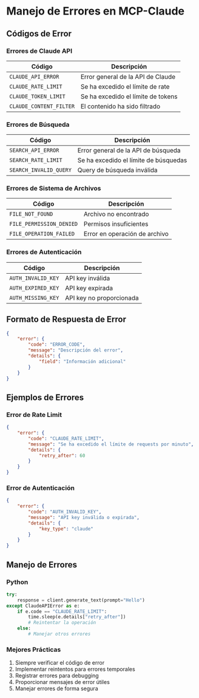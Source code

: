 # Manejo de Errores en MCP-Claude

## Códigos de Error

### Errores de Claude API

| Código | Descripción |
|--------|-------------|
| `CLAUDE_API_ERROR` | Error general de la API de Claude |
| `CLAUDE_RATE_LIMIT` | Se ha excedido el límite de rate |
| `CLAUDE_TOKEN_LIMIT` | Se ha excedido el límite de tokens |
| `CLAUDE_CONTENT_FILTER` | El contenido ha sido filtrado |

### Errores de Búsqueda

| Código | Descripción |
|--------|-------------|
| `SEARCH_API_ERROR` | Error general de la API de búsqueda |
| `SEARCH_RATE_LIMIT` | Se ha excedido el límite de búsquedas |
| `SEARCH_INVALID_QUERY` | Query de búsqueda inválida |

### Errores de Sistema de Archivos

| Código | Descripción |
|--------|-------------|
| `FILE_NOT_FOUND` | Archivo no encontrado |
| `FILE_PERMISSION_DENIED` | Permisos insuficientes |
| `FILE_OPERATION_FAILED` | Error en operación de archivo |

### Errores de Autenticación

| Código | Descripción |
|--------|-------------|
| `AUTH_INVALID_KEY` | API key inválida |
| `AUTH_EXPIRED_KEY` | API key expirada |
| `AUTH_MISSING_KEY` | API key no proporcionada |

## Formato de Respuesta de Error

```json
{
    "error": {
        "code": "ERROR_CODE",
        "message": "Descripción del error",
        "details": {
            "field": "Información adicional"
        }
    }
}
```

## Ejemplos de Errores

### Error de Rate Limit
```json
{
    "error": {
        "code": "CLAUDE_RATE_LIMIT",
        "message": "Se ha excedido el límite de requests por minuto",
        "details": {
            "retry_after": 60
        }
    }
}
```

### Error de Autenticación
```json
{
    "error": {
        "code": "AUTH_INVALID_KEY",
        "message": "API key inválida o expirada",
        "details": {
            "key_type": "claude"
        }
    }
}
```

## Manejo de Errores

### Python
```python
try:
    response = client.generate_text(prompt="Hello")
except ClaudeAPIError as e:
    if e.code == "CLAUDE_RATE_LIMIT":
        time.sleep(e.details["retry_after"])
        # Reintentar la operación
    else:
        # Manejar otros errores
```

### Mejores Prácticas

1. Siempre verificar el código de error
2. Implementar reintentos para errores temporales
3. Registrar errores para debugging
4. Proporcionar mensajes de error útiles
5. Manejar errores de forma segura 